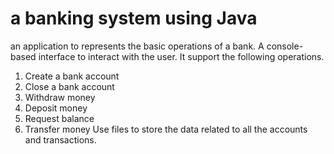 # a banking system using Java

 an application to represents the basic operations of a bank. A console-based interface to interact with the user. It support the following operations.
1. Create a bank account
2. Close a bank account
3. Withdraw money
4. Deposit money
5. Request balance
6. Transfer money
Use files to store the data related to all the accounts and transactions.